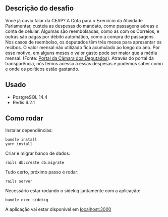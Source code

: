 ## Descrição do desafio

Você já ouviu falar da CEAP? A Cota para o Exercício da Atividade Parlamentar, custeia as despesas do mandato, como passagens aéreas e conta de celular. Algumas são reembolsadas, como as com os Correios, e outras são pagas por débito automático, como a compra de passagens. Nos casos de reembolso, os deputados têm três meses para apresentar os recibos. O valor mensal não utilizado fica acumulado ao longo do ano. Por esse motivo, em alguns meses o valor gasto pode ser maior que a média mensal. (Fonte: [Portal da Câmara dos Deputados](https://www2.camara.leg.br/transparencia/acesso-a-informacao/copy_of_perguntas-frequentes/cota-para-o-exercicio-da-atividade-parlamentar)). Através do portal da transparência, nós temos acesso a essas despesas e podemos saber como e onde os políticos estão gastando.

## Usado
- PostgreSQL 14.4
- Redis 6.2.1

## Como rodar

Instalar dependências:
```
bundle install
yarn install
```

Criar e migrar banco de dados:
```
rails db:create db:migrate
```

Tudo certo, próximo passo é rodar:
```
rails server
```

Necessário estar rodando o sidekiq juntamente com a aplicação:
```
bundle exec sidekiq
```

A aplicação vai estar disponível em [localhost:3000](http://localhost:3000/)

